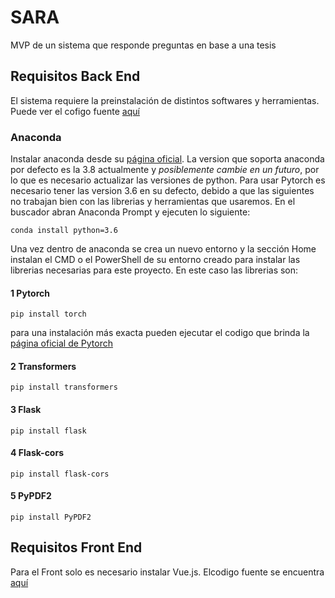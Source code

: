 # SARA
MVP de un sistema que responde preguntas en base a una tesis

## Requisitos Back End
El sistema requiere la preinstalación de distintos softwares y herramientas.
Puede ver el cofigo fuente [aquí](https://github.com/PatrickSpace/SARA-API)

### Anaconda
Instalar anaconda desde su [página oficial](https://www.anaconda.com/).
La version que soporta anaconda por defecto es la 3.8 actualmente y *posiblemente cambie en un futuro*, por lo que es necesario actualizar las versiones de python.
Para usar Pytorch es necesario tener las version 3.6 en su defecto, debido a que las siguientes no trabajan bien con las librerias y herramientas que usaremos. En el buscador abran Anaconda Prompt y ejecuten lo siguiente:
```
conda install python=3.6
```
Una vez dentro de anaconda se crea un nuevo entorno y la sección Home instalan el CMD o el PowerShell de su entorno creado para instalar las librerias necesarias para este proyecto. En este caso las librerias son:

#### 1 Pytorch
```
pip install torch
```
para una instalación más exacta pueden ejecutar el codigo que brinda la [página oficial de Pytorch](https://pytorch.org/)

#### 2 Transformers
```
pip install transformers
```

#### 3 Flask
```
pip install flask
```

#### 4 Flask-cors
```
pip install flask-cors
```

#### 5 PyPDF2
```
pip install PyPDF2
```

## Requisitos Front End
Para el Front solo es necesario instalar Vue.js.
Elcodigo fuente se encuentra [aquí](https://github.com/PatrickSpace/SARA-Front)
